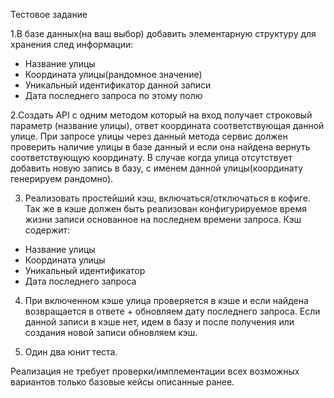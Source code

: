 Тестовое задание

1.В базе данных(на ваш выбор) добавить элементарную структуру для хранения след информации:
- Название улицы
- Координата улицы(рандомное значение)
- Уникальный идентификатор данной записи
- Дата последнего запроса по этому полю

2.Создать API с одним методом который на вход получает строковый параметр (название улицы), ответ координата соответствующая данной улице.
При запросе улицы через данный метода сервис должен проверить наличие улицы в базе данный и если
она найдена вернуть соответствующую координату.
В случае когда улица отсутствует добавить новую запись в базу, с именем данной улицы(координату генерируем рандомно).

3. Реализовать простейший кэш, включаться/отключаться в кофиге.
   Так же в кэше должен быть реализован конфигурируемое время жизни записи основанное на последнем времени запроса.
   Кэш содержит:
- Название улицы
- Координата улицы
- Уникальный идентификатор
- Дата последнего запроса

4. При включенном кэше улица проверяется в кэше и если найдена возвращается в ответе + обновляем дату последнего запроса. Если данной записи в кэше нет, идем в базу и после получения или создания новой записи обновляем кэш.

5. Один два юнит теста.

Реализация не требует проверки/имплементации всех возможных вариантов только базовые кейсы описанные ранее.